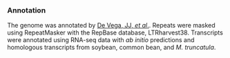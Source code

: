 ### Annotation

The genome was annotated by [De Vega, JJ, *et
al*.](http://europepmc.org/abstract/MED/26617401). Repeats were masked
using RepeatMasker with the RepBase database, LTRharvest38. Transcripts
were annotated using RNA-seq data with *ab initio* predictions and
homologous transcripts from soybean, common bean, and *M. truncatula*.
